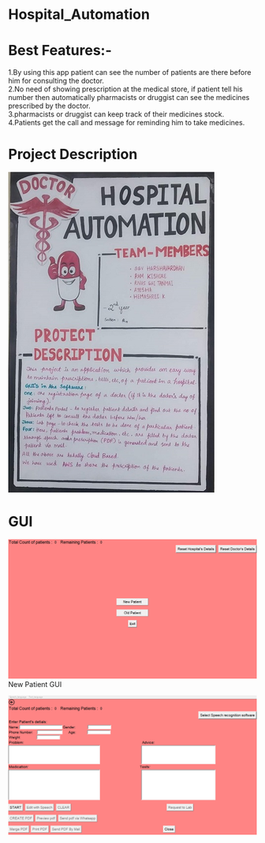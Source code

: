 # Hospital_Automation
# Best Features:-
1.By using this app patient can see the number of patients are there before him for consulting the doctor.<br/>
2.No need of showing prescription at the medical store, if patient tell his number then automatically pharmacists or druggist can see the medicines prescribed by the doctor.<br/>
3.pharmacists or druggist can keep track of their medicines stock.<br/>
4.Patients get the call and message for reminding him to take medicines.<br/>

# Project Description
![](Images/Description.jpg)
# GUI
![](Images/Main.png)
New Patient GUI

![](Images/New_Patient.png)
